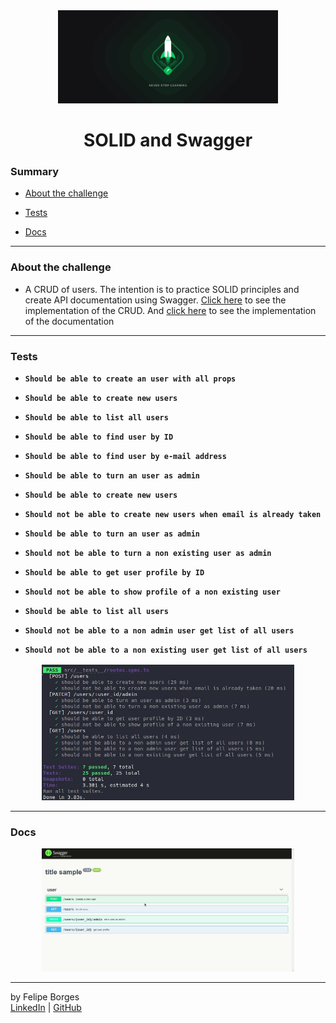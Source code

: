 <div align="center">
	<a href="https://pages.rocketseat.com.br/ignite" target="_blank">
		<img src="./.github/ignite.png" alt="Logo" width="70%""/>
	</a>
</div>

<div align="center">
	<h1>SOLID and Swagger</h1>
</div>

### Summary

- [About the challenge](#about-the-challenge)

- [Tests](#Tests)

- [Docs](#Docs)
<hr>

### About the challenge

- A CRUD of users. The intention is to practice SOLID principles and create API documentation using Swagger. [Click here](https://github.com/felipejsborges/ignite-2th-challenge-node-main/commit/b4c45e542c357b094aad8e048d0e923707909cc2) to see the implementation of the CRUD. And [click here](https://github.com/felipejsborges/ignite-2th-challenge-node-main/commit/db827cfdafc29bf44563ee6a4af8652ebf0f7f82) to see the implementation of the documentation
<hr>

### Tests

- **`Should be able to create an user with all props`**

- **`Should be able to create new users`**

- **`Should be able to list all users`**

- **`Should be able to find user by ID`**

- **`Should be able to find user by e-mail address`**

- **`Should be able to turn an user as admin`**

- **`Should be able to create new users`**

- **`Should not be able to create new users when email is already taken`**

- **`Should be able to turn an user as admin`**

- **`Should not be able to turn a non existing user as admin`**

- **`Should be able to get user profile by ID`**

- **`Should not be able to show profile of a non existing user`**

- **`Should be able to list all users`**

- **`Should not be able to a non admin user get list of all users`**

- **`Should not be able to a non existing user get list of all users`**
 
<div align="center" style="margin-top: 16px;">	
	<img src="./.github/tests.jpeg" alt="tests" style="max-width:80%"/>
</div>
<hr>

### Docs
<div align="center" style="margin-top: 16px;">	
	<img src="./.github/swagger.gif" alt="docs" style="max-width:80%"/>
</div>
<hr>

by Felipe Borges<br>
[LinkedIn](https://www.linkedin.com/in/felipejsborges) | [GitHub](https://github.com/felipejsborges)
